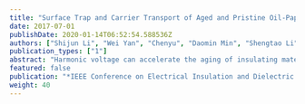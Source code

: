 ```yaml
---
title: "Surface Trap and Carrier Transport of Aged and Pristine Oil-Paper Under Harmonic Voltage by Surface Potential Decay"
date: 2017-07-01
publishDate: 2020-01-14T06:52:54.588536Z
authors: ["Shijun Li", "Wei Yan", "Chenyu", "Daomin Min", "Shengtao Li", "Wenbin Kang"]
publication_types: ["1"]
abstract: "Harmonic voltage can accelerate the aging of insulating materials. In this paper, an ac voltage with low-order harmonic components was applied on oil-paper samples extracted from busing were tested by Surface Potential Decay (SPD) after positive and negative corona charging. Experimental results of SPD illustrate that the surface potential of aged oil-paper sample dropship faster than the pristine one. Surface trap distribution is obtained for both pristine and aged samples. Besides, the hole and electron mobilities are calculated based on transit time and initial surface potential. The conclusion can be reached that during the harmonics aging experiment, the scission of cellulose occurred under the thermal, electrical and mechanical stress, inducing surface traps and leading to higher nobilities of electron and hole."
featured: false
publication: "*IEEE Conference on Electrical Insulation and Dielectric Phenomenon 2017*"
weight: 40
---
```


